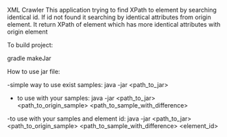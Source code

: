 XML Crawler
This application trying to find XPath to element by searching identical id.
 If id not found it searching by identical attributes from origin element.
It return XPath of element which has more identical attributes with origin element

To build project:

gradle makeJar

How to use jar file:

-simple way to use exist samples:
java -jar <path_to_jar>

- to use with your samples:
java -jar <path_to_jar> <path_to_origin_sample> <path_to_sample_with_difference>

-to use with your samples and element id:
java -jar <path_to_jar> <path_to_origin_sample> <path_to_sample_with_difference> <element_id>